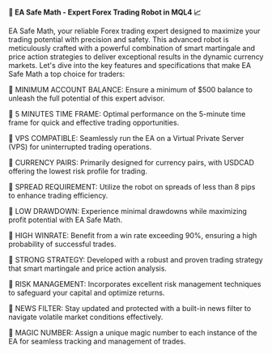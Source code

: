 **🤖 EA Safe Math - Expert Forex Trading Robot in MQL4 📈**

EA Safe Math, your reliable Forex trading expert designed to maximize your trading potential with precision and safety. This advanced robot is meticulously crafted with a powerful combination of smart martingale and price action strategies to deliver exceptional results in the dynamic currency markets. Let's dive into the key features and specifications that make EA Safe Math a top choice for traders:

🔹 MINIMUM ACCOUNT BALANCE: Ensure a minimum of $500 balance to unleash the full potential of this expert advisor.

🔹 5 MINUTES TIME FRAME: Optimal performance on the 5-minute time frame for quick and effective trading opportunities.

🔹 VPS COMPATIBLE: Seamlessly run the EA on a Virtual Private Server (VPS) for uninterrupted trading operations.

🔹 CURRENCY PAIRS: Primarily designed for currency pairs, with USDCAD offering the lowest risk profile for trading.

🔹 SPREAD REQUIREMENT: Utilize the robot on spreads of less than 8 pips to enhance trading efficiency.

🔹 LOW DRAWDOWN: Experience minimal drawdowns while maximizing profit potential with EA Safe Math.

🔹 HIGH WINRATE: Benefit from a win rate exceeding 90%, ensuring a high probability of successful trades.

🔹 STRONG STRATEGY: Developed with a robust and proven trading strategy that smart martingale and price action analysis.

🔹 RISK MANAGEMENT: Incorporates excellent risk management techniques to safeguard your capital and optimize returns.

🔹 NEWS FILTER: Stay updated and protected with a built-in news filter to navigate volatile market conditions effectively.

🔹 MAGIC NUMBER: Assign a unique magic number to each instance of the EA for seamless tracking and management of trades.

